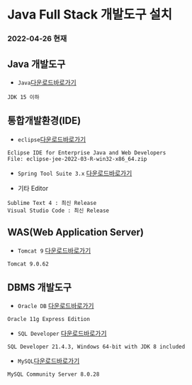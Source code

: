 # Java Full Stack 개발도구 설치
### 2022-04-26 현재

## Java 개발도구

* ```Java```[다운로드바로가기](https://www.oracle.com/java/technologies/downloads/archive/)
```
JDK 15 이하
```


## 통합개발환경(IDE)

* ```eclipse```[다운로드바로가기](https://www.eclipse.org/downloads/packages/)
```
Eclipse IDE for Enterprise Java and Web Developers   
File: eclipse-jee-2022-03-R-win32-x86_64.zip
```


* ```Spring Tool Suite 3.x```
[다운로드바로가기](https://github.com/spring-projects/toolsuite-distribution/wiki/Spring-Tool-Suite-3)

* 기타 Editor 
```
Sublime Text 4 : 최신 Release
Visual Studio Code : 최신 Release
```

## WAS(Web Application Server)
* ```Tomcat 9```
[다운로드바로가기](https://tomcat.apache.org/download-90.cgi)
```
Tomcat 9.0.62
```


## DBMS 개발도구

* ```Oracle DB```
[다운로드바로가기](https://www.oracle.com/database/technologies/xe-prior-release-downloads.html) 

```
Oracle 11g Express Edition
```

* ```SQL Developer```
[다운로드바로가기](https://www.oracle.com/tools/downloads/sqldev-downloads.html)

```
SQL Developer 21.4.3, Windows 64-bit with JDK 8 included
```


* ```MySQL```[다운로드바로가기](https://dev.mysql.com/downloads/installer/])

```
MySQL Community Server 8.0.28
```

